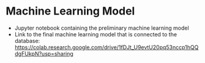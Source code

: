 # Machine Learning Model

- Jupyter notebook containing the preliminary machine learning model
- Link to the final machine learning model that is connected to the database: https://colab.research.google.com/drive/1fDJt_U9evtU20pq53nccp1hQQdgFUkpN?usp=sharing
